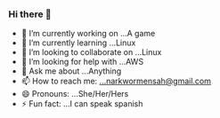 ### Hi there 👋


- 🔭 I’m currently working on ...A game
- 🌱 I’m currently learning ...Linux
- 👯 I’m looking to collaborate on ...Linux
- 🤔 I’m looking for help with ...AWS
- 💬 Ask me about ...Anything
- 📫 How to reach me: ...narkwormensah@gmail.com
- 😄 Pronouns: ...She/Her/Hers
- ⚡ Fun fact: ...I can speak spanish

